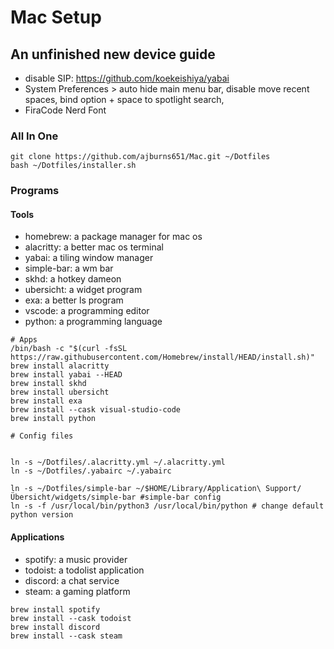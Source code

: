 # Mac Setup
## An unfinished new device guide


- disable SIP: https://github.com/koekeishiya/yabai
- System Preferences > auto hide main menu bar, disable move recent spaces, bind option + space to spotlight search,
- FiraCode Nerd Font


### All In One

```
git clone https://github.com/ajburns651/Mac.git ~/Dotfiles
bash ~/Dotfiles/installer.sh
```

### Programs

#### Tools

- homebrew: a package manager for mac os
- alacritty: a better mac os terminal
- yabai: a tiling window manager
- simple-bar: a wm bar
- skhd: a hotkey dameon
- ubersicht: a widget program
- exa: a better ls program
- vscode: a programming editor
- python: a programming language

```
# Apps
/bin/bash -c "$(curl -fsSL https://raw.githubusercontent.com/Homebrew/install/HEAD/install.sh)"
brew install alacritty
brew install yabai --HEAD
brew install skhd
brew install ubersicht
brew install exa
brew install --cask visual-studio-code
brew install python

# Config files


ln -s ~/Dotfiles/.alacritty.yml ~/.alacritty.yml
ln -s ~/Dotfiles/.yabairc ~/.yabairc

ln -s ~/Dotfiles/simple-bar ~/$HOME/Library/Application\ Support/Übersicht/widgets/simple-bar #simple-bar config
ln -s -f /usr/local/bin/python3 /usr/local/bin/python # change default python version
```

#### Applications

- spotify: a music provider
- todoist: a todolist application
- discord: a chat service
- steam: a gaming platform

```
brew install spotify
brew install --cask todoist
brew install discord
brew install --cask steam
```
